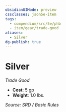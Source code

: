 ```yaml
---
obsidianUIMode: preview
cssclasses: json5e-item
tags:
  - compendium/src/5e/phb
  - item/gear/trade-good
aliases:
  - Silver
dg-publish: true
---
```

# Silver
*Trade Good*  

- **Cost**: 5 gp
- **Weight**: 1.0 lbs.

*Source: SRD / Basic Rules*